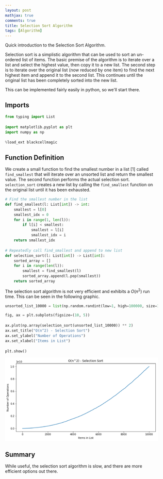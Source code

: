 ```yaml
---
layout: post  
mathjax: true  
comments: true  
title: Selection Sort Algorithm
tags: [Algorithm]  
---  
```


Quick introduction to the Selection Sort Algorithm.  

Selection sort is a simplistic algorithm that can be used to sort an un-ordered list of items. The basic premise of the algorithm is to iterate over a list and select the highest value, then copy it to a new list. The second step is to iterate over the original list (now reduced by one item) to find the next highest item and append it to the second list. This continues until the original list has been completely sorted into the new list.  

This can be implemented fairly easily in python, so we'll start there.  

## Imports


```python
from typing import List

import matplotlib.pyplot as plt
import numpy as np

%load_ext blackcellmagic
```

## Function Definition  
We create a small function to find the smallest number in a list [1] called `find_smallest` that will iterate over an unsorted list and return the smallest value. The second function performs the actual selection sort. `selection_sort` creates a new list by calling the `find_smallest` function on the original list until it has been exhausted.


```python
# Find the smallest number in the list
def find_smallest(l: List[int]) -> int:
    smallest = l[0]
    smallest_idx = 0
    for i in range(1, len(l)):
        if l[i] < smallest:
            smallest = l[i]
            smallest_idx = i
    return smallest_idx

# Repeatedly call find_smallest and append to new list
def selection_sort(l: List[int]) -> List[int]:
    sorted_array = []
    for i in range(len(l)):
        smallest = find_smallest(l)
        sorted_array.append(l.pop(smallest))
    return sorted_array
```

The selection sort algorithm is not very efficient and exhibits a $O(n^2)$ run time. This can be seen in the following graphic.


```python
unsorted_list_10000 = list(np.random.randint(low=1, high=100000, size=10000))
```


```python
fig, ax = plt.subplots(figsize=(10, 5))

ax.plot(np.array(selection_sort(unsorted_list_10000)) ** 2)
ax.set_title("O(n^2) - Selection Sort")
ax.set_ylabel("Number of Operations")
ax.set_xlabel("Items in List")

plt.show()
```


![png](../imgs/2019-12-16-selection-sort_files/2019-12-16-selection-sort_6_0.png)


## Summary  
While useful, the selection sort algorithm is slow, and there are more efficient options out there.
